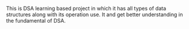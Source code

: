 This is DSA learning based project in which it has all types of data structures along with its operation use.
It and get better understanding in the fundamental of DSA. 
